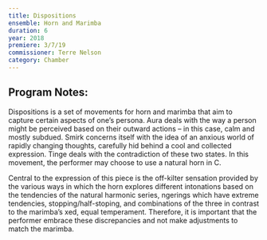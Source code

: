 ```yaml
---
title: Dispositions
ensemble: Horn and Marimba
duration: 6
year: 2018
premiere: 3/7/19
commissioner: Terre Nelson
category: Chamber
---
```


## Program Notes:

Dispositions is a set of movements for horn and marimba that aim to capture certain aspects of one’s persona. Aura deals with the way a person might be perceived based on their outward actions – in this case, calm and mostly subdued. Smirk concerns itself with the idea of an anxious world of rapidly changing thoughts, carefully hid behind a cool and collected expression. Tinge deals with the contradiction of these two states. In this movement, the performer may choose to use a natural horn in C.

Central to the expression of this piece is the off-kilter sensation provided by the various ways in which the horn explores different intonations based on the tendencies of the natural harmonic series, ngerings which have extreme tendencies, stopping/half-stoping, and combinations of the three in contrast to the marimba’s xed, equal temperament. Therefore, it is important that the performer embrace these discrepancies and not make adjustments to match the marimba.
